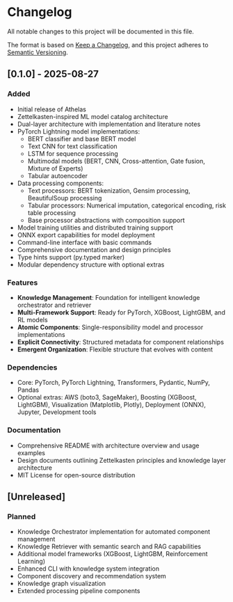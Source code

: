 # Changelog

All notable changes to this project will be documented in this file.

The format is based on [Keep a Changelog](https://keepachangelog.com/en/1.0.0/),
and this project adheres to [Semantic Versioning](https://semver.org/spec/v2.0.0.html).

## [0.1.0] - 2025-08-27

### Added
- Initial release of Athelas
- Zettelkasten-inspired ML model catalog architecture
- Dual-layer architecture with implementation and literature notes
- PyTorch Lightning model implementations:
  - BERT classifier and base BERT model
  - Text CNN for text classification
  - LSTM for sequence processing
  - Multimodal models (BERT, CNN, Cross-attention, Gate fusion, Mixture of Experts)
  - Tabular autoencoder
- Data processing components:
  - Text processors: BERT tokenization, Gensim processing, BeautifulSoup processing
  - Tabular processors: Numerical imputation, categorical encoding, risk table processing
  - Base processor abstractions with composition support
- Model training utilities and distributed training support
- ONNX export capabilities for model deployment
- Command-line interface with basic commands
- Comprehensive documentation and design principles
- Type hints support (py.typed marker)
- Modular dependency structure with optional extras

### Features
- **Knowledge Management**: Foundation for intelligent knowledge orchestrator and retriever
- **Multi-Framework Support**: Ready for PyTorch, XGBoost, LightGBM, and RL models
- **Atomic Components**: Single-responsibility model and processor implementations
- **Explicit Connectivity**: Structured metadata for component relationships
- **Emergent Organization**: Flexible structure that evolves with content

### Dependencies
- Core: PyTorch, PyTorch Lightning, Transformers, Pydantic, NumPy, Pandas
- Optional extras: AWS (boto3, SageMaker), Boosting (XGBoost, LightGBM), Visualization (Matplotlib, Plotly), Deployment (ONNX), Jupyter, Development tools

### Documentation
- Comprehensive README with architecture overview and usage examples
- Design documents outlining Zettelkasten principles and knowledge layer architecture
- MIT License for open-source distribution

## [Unreleased]

### Planned
- Knowledge Orchestrator implementation for automated component management
- Knowledge Retriever with semantic search and RAG capabilities
- Additional model frameworks (XGBoost, LightGBM, Reinforcement Learning)
- Enhanced CLI with knowledge system integration
- Component discovery and recommendation system
- Knowledge graph visualization
- Extended processing pipeline components
